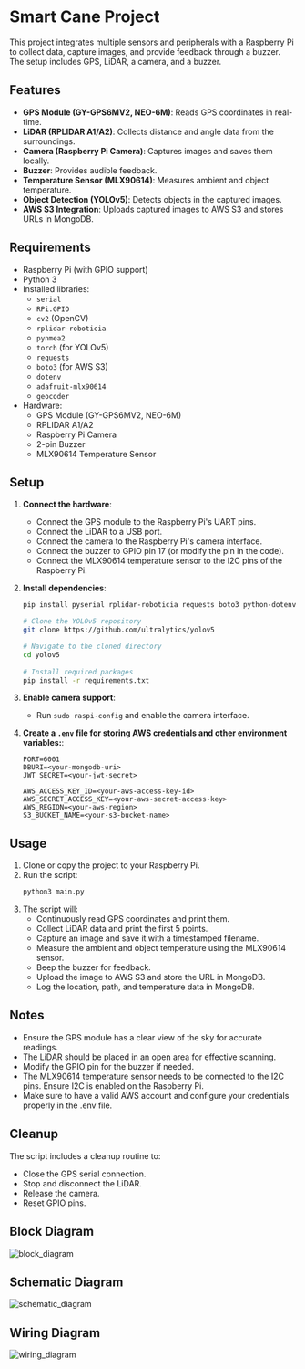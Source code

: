 # Smart Cane Project

This project integrates multiple sensors and peripherals with a Raspberry Pi to collect data, capture images, and provide feedback through a buzzer. The setup includes GPS, LiDAR, a camera, and a buzzer.

## Features

- **GPS Module (GY-GPS6MV2, NEO-6M)**: Reads GPS coordinates in real-time.
- **LiDAR (RPLIDAR A1/A2)**: Collects distance and angle data from the surroundings.
- **Camera (Raspberry Pi Camera)**: Captures images and saves them locally.
- **Buzzer**: Provides audible feedback.
- **Temperature Sensor (MLX90614)**: Measures ambient and object temperature.
- **Object Detection (YOLOv5)**: Detects objects in the captured images.
- **AWS S3 Integration**: Uploads captured images to AWS S3 and stores URLs in MongoDB.

## Requirements

- Raspberry Pi (with GPIO support)
- Python 3
- Installed libraries:
  - `serial`
  - `RPi.GPIO`
  - `cv2` (OpenCV)
  - `rplidar-roboticia`
  - `pynmea2`
  - `torch` (for YOLOv5)
  - `requests`
  - `boto3` (for AWS S3)
  - `dotenv`
  - `adafruit-mlx90614`
  - `geocoder`
- Hardware:
  - GPS Module (GY-GPS6MV2, NEO-6M)
  - RPLIDAR A1/A2
  - Raspberry Pi Camera
  - 2-pin Buzzer
  - MLX90614 Temperature Sensor

## Setup

1. **Connect the hardware**:
   - Connect the GPS module to the Raspberry Pi's UART pins.
   - Connect the LiDAR to a USB port.
   - Connect the camera to the Raspberry Pi's camera interface.
   - Connect the buzzer to GPIO pin 17 (or modify the pin in the code).
   - Connect the MLX90614 temperature sensor to the I2C pins of the Raspberry Pi.

2. **Install dependencies**:
   ```bash
   pip install pyserial rplidar-roboticia requests boto3 python-dotenv geocoder adafruit-circuitpython-mlx90614

   # Clone the YOLOv5 repository
   git clone https://github.com/ultralytics/yolov5

   # Navigate to the cloned directory
   cd yolov5
  
   # Install required packages
   pip install -r requirements.txt
   ```

3. **Enable camera support**:
   - Run `sudo raspi-config` and enable the camera interface.
  
4. **Create a `.env` file for storing AWS credentials and other environment variables:**:
   ```env
   PORT=6001
   DBURI=<your-mongodb-uri>
   JWT_SECRET=<your-jwt-secret>
   
   AWS_ACCESS_KEY_ID=<your-aws-access-key-id>
   AWS_SECRET_ACCESS_KEY=<your-aws-secret-access-key>
   AWS_REGION=<your-aws-region>
   S3_BUCKET_NAME=<your-s3-bucket-name>
   ```

## Usage

1. Clone or copy the project to your Raspberry Pi.
2. Run the script:
   ```bash
   python3 main.py
   ```
3. The script will:
   - Continuously read GPS coordinates and print them.
   - Collect LiDAR data and print the first 5 points.
   - Capture an image and save it with a timestamped filename.
   - Measure the ambient and object temperature using the MLX90614 sensor.
   - Beep the buzzer for feedback.
   - Upload the image to AWS S3 and store the URL in MongoDB.
   - Log the location, path, and temperature data in MongoDB.

## Notes

- Ensure the GPS module has a clear view of the sky for accurate readings.
- The LiDAR should be placed in an open area for effective scanning.
- Modify the GPIO pin for the buzzer if needed.
- The MLX90614 temperature sensor needs to be connected to the I2C pins. Ensure I2C is enabled on the Raspberry Pi.
- Make sure to have a valid AWS account and configure your credentials properly in the .env file.

## Cleanup

The script includes a cleanup routine to:
- Close the GPS serial connection.
- Stop and disconnect the LiDAR.
- Release the camera.
- Reset GPIO pins.

## Block Diagram

![block_diagram](https://github.com/user-attachments/assets/7c0f39c4-3ba5-4707-88f6-7dafce2cc49a)

## Schematic Diagram

![schematic_diagram](https://github.com/user-attachments/assets/29a96483-bc5b-4144-a3b7-6f4fbfbbe142)

## Wiring Diagram

![wiring_diagram](https://github.com/user-attachments/assets/4e66634d-26fb-49dc-938d-bf6185cd84b5)
